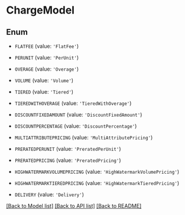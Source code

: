 # ChargeModel


## Enum

* `FLATFEE` (value: `'FlatFee'`)

* `PERUNIT` (value: `'PerUnit'`)

* `OVERAGE` (value: `'Overage'`)

* `VOLUME` (value: `'Volume'`)

* `TIERED` (value: `'Tiered'`)

* `TIEREDWITHOVERAGE` (value: `'TieredWithOverage'`)

* `DISCOUNTFIXEDAMOUNT` (value: `'DiscountFixedAmount'`)

* `DISCOUNTPERCENTAGE` (value: `'DiscountPercentage'`)

* `MULTIATTRIBUTEPRICING` (value: `'MultiAttributePricing'`)

* `PRERATEDPERUNIT` (value: `'PreratedPerUnit'`)

* `PRERATEDPRICING` (value: `'PreratedPricing'`)

* `HIGHWATERMARKVOLUMEPRICING` (value: `'HighWatermarkVolumePricing'`)

* `HIGHWATERMARKTIEREDPRICING` (value: `'HighWatermarkTieredPricing'`)

* `DELIVERY` (value: `'Delivery'`)

[[Back to Model list]](../README.md#documentation-for-models) [[Back to API list]](../README.md#documentation-for-api-endpoints) [[Back to README]](../README.md)


